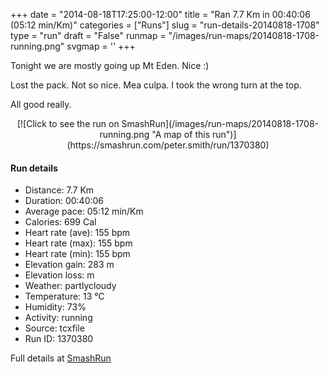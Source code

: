 +++
date = "2014-08-18T17:25:00-12:00"
title = "Ran 7.7 Km in 00:40:06 (05:12 min/Km)"
categories = ["Runs"]
slug = "run-details-20140818-1708"
type = "run"
draft = "False"
runmap = "/images/run-maps/20140818-1708-running.png"
svgmap = '<polyline points="68 1, 50 19, 44 23, 38 36, 34 47, 38 55, 32 65, 39 74, 40 82, 50 80, 53 81, 55 83, 53 90, 55 96, 51 100, 46 100, 42 95, 46 93, 48 90, 46 87, 48 81, 47 79, 47 87, 48 82, 48 79, 52 78, 50 75, 45 73, 38 66, 32 66, 38 55, 36 51, 33 48, 35 43, 37 35, 44 23, 55 13, 57 11, 66 0">'
+++

Tonight we are mostly going up Mt Eden. Nice :)

Lost the pack. Not so nice. Mea culpa. I took the wrong turn at the top. 

All good really. 



<!--more-->

<center>
[![Click to see the run on SmashRun](/images/run-maps/20140818-1708-running.png "A map of this run")](https://smashrun.com/peter.smith/run/1370380)
</center>

#### Run details

* Distance: 7.7 Km
* Duration: 00:40:06
* Average pace: 05:12 min/Km
* Calories: 699 Cal
* Heart rate (ave): 155 bpm
* Heart rate (max): 155 bpm
* Heart rate (min): 155 bpm
* Elevation gain: 283 m
* Elevation loss:  m
* Weather: partlycloudy
* Temperature: 13 &deg;C
* Humidity: 73%
* Activity: running
* Source: tcxfile
* Run ID: 1370380

Full details at [SmashRun](https://smashrun.com/peter.smith/run/1370380)